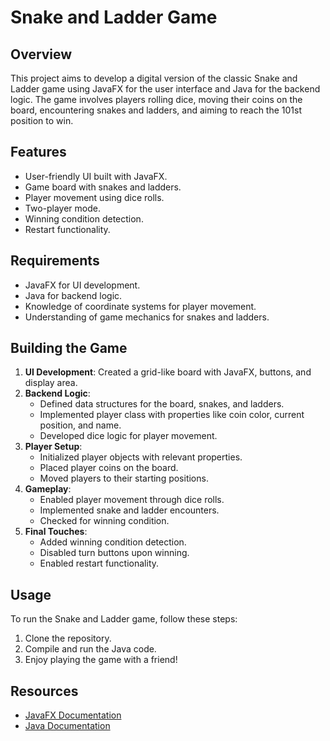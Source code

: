 # Snake and Ladder Game

## Overview
This project aims to develop a digital version of the classic Snake and Ladder game using JavaFX for the user interface and Java for the backend logic. The game involves players rolling dice, moving their coins on the board, encountering snakes and ladders, and aiming to reach the 101st position to win.

## Features
- User-friendly UI built with JavaFX.
- Game board with snakes and ladders.
- Player movement using dice rolls.
- Two-player mode.
- Winning condition detection.
- Restart functionality.

## Requirements
- JavaFX for UI development.
- Java for backend logic.
- Knowledge of coordinate systems for player movement.
- Understanding of game mechanics for snakes and ladders.

## Building the Game
1. **UI Development**: Created a grid-like board with JavaFX, buttons, and display area.
2. **Backend Logic**:
   - Defined data structures for the board, snakes, and ladders.
   - Implemented player class with properties like coin color, current position, and name.
   - Developed dice logic for player movement.
3. **Player Setup**:
   - Initialized player objects with relevant properties.
   - Placed player coins on the board.
   - Moved players to their starting positions.
4. **Gameplay**:
   - Enabled player movement through dice rolls.
   - Implemented snake and ladder encounters.
   - Checked for winning condition.
5. **Final Touches**:
   - Added winning condition detection.
   - Disabled turn buttons upon winning.
   - Enabled restart functionality.

## Usage
To run the Snake and Ladder game, follow these steps:
1. Clone the repository.
2. Compile and run the Java code.
3. Enjoy playing the game with a friend!

## Resources
- [JavaFX Documentation](https://openjfx.io/)
- [Java Documentation](https://docs.oracle.com/en/java/)
